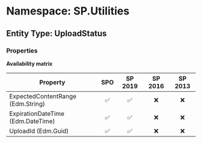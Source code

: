 # Namespace: SP.Utilities

## Entity Type: UploadStatus

### Properties

**Availability matrix**

Property | SPO | SP 2019 | SP 2016 | SP 2013
----------|:---:|:-------:|:-------:|:-------:
ExpectedContentRange (Edm.String) | ✅ | ✅ | ❌ | ❌
ExpirationDateTime (Edm.DateTime) | ✅ | ✅ | ❌ | ❌
UploadId (Edm.Guid) | ✅ | ✅ | ❌ | ❌